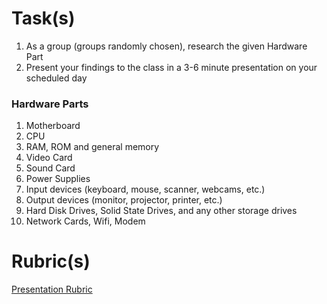 # Task(s)
1. As a group (groups randomly chosen), research the given Hardware Part
2. Present your findings to the class in a 3-6 minute presentation on your scheduled day

### Hardware Parts
1. Motherboard
2. CPU
3. RAM, ROM and general memory
4. Video Card 
5. Sound Card 
6. Power Supplies 
7. Input devices (keyboard, mouse, scanner, webcams, etc.) 
8. Output devices (monitor, projector, printer, etc.) 
9. Hard Disk Drives, Solid State Drives, and any other storage drives 
10. Network Cards, Wifi, Modem 

# Rubric(s)
[Presentation Rubric](http://www.mrseidel.com/rubrics/Generic_Presentation_Rubric.pdf)
